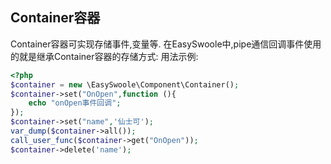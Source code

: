 ## Container容器
Container容器可实现存储事件,变量等.
在EasySwoole中,pipe通信回调事件使用的就是继承Container容器的存储方式:
用法示例:
```php
<?php
$container = new \EasySwoole\Component\Container();
$container->set("OnOpen",function (){
    echo "onOpen事件回调";
});
$container->set("name",'仙士可');
var_dump($container->all());
call_user_func($container->get("OnOpen"));
$container->delete('name');
```

